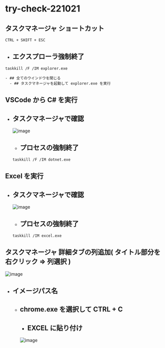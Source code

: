 # try-check-221021

## タスクマネージャ ショートカット
```
CTRL + SHIFT + ESC
```
  - ## エクスプローラ強制終了
  ```
  taskkill /F /IM explorer.exe
  ```
    - ## 全てのウインドウを閉じる
      - ## タスクマネージャを起動して explorer.exe を実行

## VSCode から C# を実行
- ## タスクマネージャで確認
  ![image](https://user-images.githubusercontent.com/1501327/197073857-34dd8c28-dd4b-4146-adda-124f97e239f7.png)
  - ## プロセスの強制終了
  ```
  taskkill /F /IM dotnet.exe
  ```

## Excel を実行
- ## タスクマネージャで確認
  ![image](https://user-images.githubusercontent.com/1501327/197074048-0952b9bd-1cd3-4c90-91c8-6af9bc0d2f7d.png)
  - ## プロセスの強制終了
  ```
  taskkill /IM excel.exe
  ```

## タスクマネージャ 詳細タブの列追加( タイトル部分を右クリック => 列選択 )
![image](https://user-images.githubusercontent.com/1501327/197074797-7887d7fb-4e8f-43eb-892e-84ce9013be65.png)
- ## イメージパス名
  - ## chrome.exe を選択して CTRL + C
    - ## EXCEL に貼り付け
    ![image](https://user-images.githubusercontent.com/1501327/197075142-bdd695ea-4f33-4b92-90ae-535e817f5c40.png)

